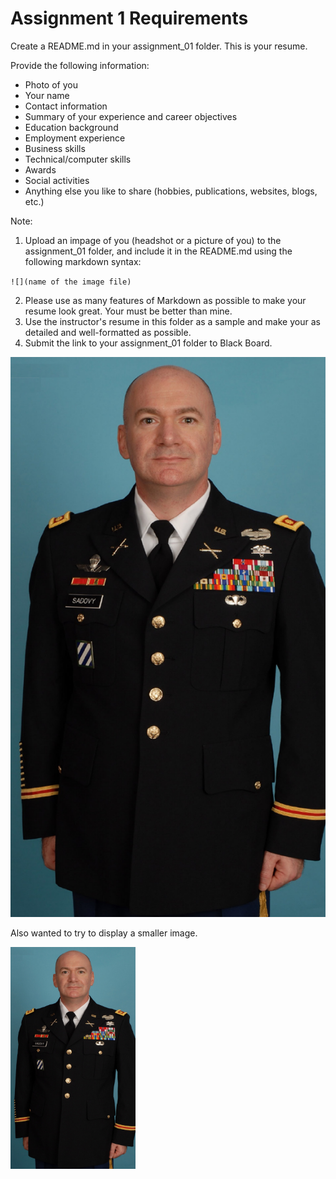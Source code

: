 # Assignment 1 Requirements

Create a README.md in your assignment_01 folder. This is your resume.

Provide  the following information:
- Photo of you
- Your name
- Contact information
- Summary of your experience and career objectives
- Education background
- Employment experience
- Business skills
- Technical/computer skills
- Awards 
- Social activities
- Anything else you like to share (hobbies, publications, websites, blogs, etc.)

Note:
1. Upload an impage of you (headshot or a picture of you) to the assignment_01 folder, and include it in the README.md using the following markdown syntax:

`![](name of the image file)`

2. Please use as many features of Markdown as possible to make your resume look great. Your must be better than mine. 
3. Use the instructor's resume in this folder as a sample and make your as detailed and well-formatted as possible. 
4. Submit the link to your assignment_01 folder to Black Board.

![](SADOVY_Army.jpg)

Also wanted to try to display a smaller image.

<img src="SADOVY_Army.jpg" alt="SADOVY_Army" width="200px;"/>
